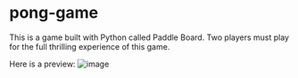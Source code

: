 # pong-game
This is a game built with Python called Paddle Board. Two players must play for the full thrilling experience of this game.


Here is a preview:
![image](https://user-images.githubusercontent.com/69980892/133008970-74199cf4-651d-4ef3-90de-66402e5ee680.png)


